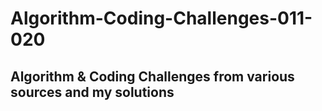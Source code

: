 # Algorithm-Coding-Challenges-011-020

## Algorithm &amp; Coding Challenges from various sources and my solutions
